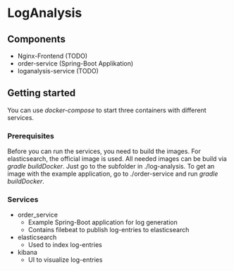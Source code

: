 # LogAnalysis

## Components

* Nginx-Frontend (TODO)
* order-service (Spring-Boot Applikation)
* loganalysis-service (TODO)

## Getting started

You can use _docker-compose_ to start three containers with different services.

### Prerequisites

Before you can run the services, you need to build the images. For elasticsearch, the official image is used.
All needed images can be build via _gradle buildDocker_. Just go to the subfolder in ./log-analysis.
To get an image with the example application, go to ./order-service and run _gradle buildDocker_.

### Services

* order_service
  * Example Spring-Boot application for log generation
  * Contains filebeat to publish log-entries to elasticsearch
* elasticsearch
  * Used to index log-entries
* kibana
  * UI to visualize log-entries
